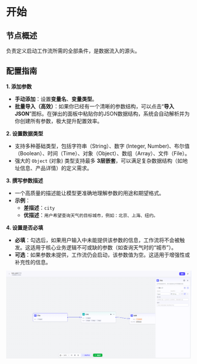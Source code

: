 # 开始

## 节点概述

负责定义启动工作流所需的全部条件，是数据流入的源头。

## 配置指南

**1. 添加参数**

*   **手动添加**：设置**变量名**、**变量类型**。
*   **批量导入（高效）**：如果你已经有一个清晰的参数结构，可以点击“**导入JSON**”图标。在弹出的面板中粘贴你的JSON数据结构，系统会自动解析并为你创建所有参数，极大提升配置效率。

**2. 设置数据类型**

*   支持多种基础类型，包括字符串（String）、数字 (Integer, Number)、布尔值（Boolean）、时间（Time）、对象（Object）、数组（Array）、文件（File）。
*   强大的 `Object` (对象) 类型支持最多 **3层嵌套**，可以满足复杂数据结构（如地址信息、产品详情）的定义需求。

**3. 撰写参数描述**

*   一个高质量的描述能让模型更准确地理解参数的用途和期望格式。
*   **示例**：
    *   **差描述**：`city`
    *   **优描述**：`用户希望查询天气的目标城市，例如：北京、上海、纽约。`

**4. 设置是否必填**

*   **必填**：勾选后，如果用户输入中未能提供该参数的信息，工作流将不会被触发。这适用于核心业务逻辑不可或缺的参数（如查询天气时的“城市”）。
*   **可选**：如果参数未提供，工作流仍会启动，该参数值为空。这适用于增强性或补充性的信息。

![image-20250820175404325](assets/image-20250820175404325.png)